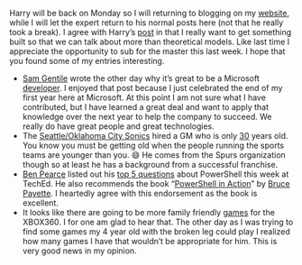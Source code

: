 Harry will be back on Monday so I will returning to blogging on my
[website](http://halfmybrain.spaces.live.com/), while I will let the
expert return to his normal posts here (not that he really took a
break). I agree with Harry’s
[post](http://devhawk.net/2007/06/08/teched-2007-heading-home/) in
that I really want to get something built so that we can talk about more
than theoretical models. Like last time I appreciate the opportunity to
sub for the master this last week. I hope that you found some of my
entries interesting.

-   [Sam Gentile](http://codebetter.com/) wrote the other day why it’s
    great to be a Microsoft
    [developer](http://codebetter.com/blogs/sam.gentile/archive/2007/06/07/what-s-great-about-being-a-microsoft-developer.aspx).
    I enjoyed that post because I just celebrated the end of my first
    year here at Microsoft. At this point I am not sure what I have
    contributed, but I have learned a great deal and want to apply that
    knowledge over the next year to help the company to succeed. We
    really do have great people and great technologies.
-   The [Seattle/Oklahoma City Sonics](http://www.nba.com/sonics/) hired
    a GM who is only
    [30](http://www.nba.com/sonics/news/presti070607.html) years old.
    You know you must be getting old when the people running the sports
    teams are younger than you.
    :smile:
    He comes from the Spurs organization though so at least he has a
    background from a successful franchise.
-   [Ben Pearce](http://209.34.241.68/benp/about.aspx) listed out his
    [top 5
    questions](http://209.34.241.68/benp/archive/2007/06/07/tech-ed-2007-top-5-powershell-questions.aspx)
    about PowerShell this week at TechEd. He also recommends the book
    “[PowerShell in
    Action](http://www.amazon.com/Windows-PowerShell-Action-Bruce-Payette/dp/1932394907/ref=pd_bbs_sr_1/105-0291088-6669211?ie=UTF8&s=books&qid=1181320712&sr=8-1)”
    by [Bruce
    Payette](http://www.amazon.com/gp/pdp/profile/A24OUCYOSFCKB8/ref=cm_blog_pdp/105-0291088-6669211).
    I heartedly agree with this endorsement as the book is excellent.
-   It looks like there are going to be more family friendly
    [games](http://www.bloomberg.com/apps/news?pid=20601204&sid=an_wjSge1RpQ&refer=technology)
    for the XBOX360. I for one am glad to hear that. The other day as I
    was trying to find some games my 4 year old with the broken leg
    could play I realized how many games I have that wouldn’t be
    appropriate for him. This is very good news in my opinion.


